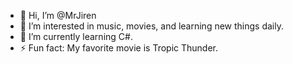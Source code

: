 - 👋 Hi, I’m @MrJiren
- 👀 I’m interested in music, movies, and learning new things daily.
- 🌱 I’m currently learning C#.
- ⚡ Fun fact: My favorite movie is Tropic Thunder.

<!---
MrJiren/MrJiren is a ✨ special ✨ repository because its `README.md` (this file) appears on your GitHub profile.
You can click the Preview link to take a look at your changes.
--->
